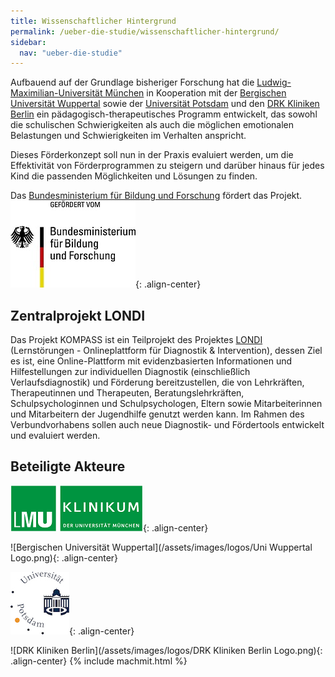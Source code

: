 ```yaml
---
title: Wissenschaftlicher Hintergrund
permalink: /ueber-die-studie/wissenschaftlicher-hintergrund/
sidebar:
  nav: "ueber-die-studie"
---
```


Aufbauend auf der Grundlage bisheriger Forschung hat die [Ludwig-Maximilian-Universität München][lmu] in Kooperation mit der [Bergischen Universität Wuppertal][buw] sowie der [Universität Potsdam][up] und den [DRK Kliniken Berlin][drk] ein pädagogisch-therapeutisches Programm entwickelt, das sowohl die schulischen Schwierigkeiten als auch die möglichen emotionalen Belastungen und Schwierigkeiten im Verhalten anspricht.

Dieses Förderkonzept soll nun in der Praxis evaluiert werden, um die Effektivität von Förderprogrammen zu steigern und darüber hinaus für jedes Kind die passenden Möglichkeiten und Lösungen zu finden.

Das [Bundesministerium für Bildung und Forschung][bmbf] fördert das Projekt.
![Bundesministerium für Bildung und Forschung](/assets/images/logos/BmBF-Logo_kleiner_50.jpg){: .align-center}

## Zentralprojekt LONDI
Das Projekt KOMPASS ist ein Teilprojekt des Projektes [LONDI](https://www.dipf.de/de/forschung/aktuelle-projekte/OnDiFoe-einrichtung-einer-online-plattform-zur-diagnostik-und-foerderung-von-kindern-mit-lernstoerungen) (Lernstörungen - Onlineplattform für Diagnostik & Intervention), dessen Ziel es ist, eine Online-Plattform mit evidenzbasierten Informationen und Hilfestellungen zur individuellen Diagnostik (einschließlich Verlaufsdiagnostik) und Förderung bereitzustellen, die von Lehrkräften, Therapeutinnen und Therapeuten, Beratungslehrkräften, Schulpsychologinnen und Schulpsychologen, Eltern sowie Mitarbeiterinnen und Mitarbeitern der Jugendhilfe genutzt werden kann. Im Rahmen des Verbundvorhabens sollen auch neue Diagnostik- und Fördertools entwickelt und evaluiert werden.

## Beteiligte Akteure

[lmu]: https://www.kjp.med.uni-muenchen.de/forschung.php "Forschung in der Klinik und Poliklinik für Kinder- und Jugendpsychiatrie, Psychosomatik und Psychotherapie der LMU München"
[buw]: https://www.ifb.uni-wuppertal.de "IFB Uni Wuppertal"
[up]: https://www.uni-potsdam.de/de/inklusion/forschungsmethodenunddiagnostik/wilbert.html "Inklusionspädagogik Uni Potsdam"
[drk]: http://www.drk-kliniken-berlin.de/ "DRK Kliniken Berlin"
[bmbf]: https://www.bmbf.de "Bundesministerium für Bildung und Forschung"

![Ludwig-Maximilian-Universität München](/assets/images/logos/KUM-logo_gruen_inv_11PR.png){: .align-center}

![Bergischen Universität Wuppertal](/assets/images/logos/Uni Wuppertal Logo.png){: .align-center}

![Universtiät Potsdam](/assets/images/logos/Potsdam.jpg){: .align-center}

![DRK Kliniken Berlin](/assets/images/logos/DRK Kliniken Berlin Logo.png){: .align-center}
{% include machmit.html %}

